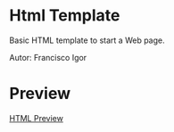 
Html Template
==========

Basic HTML template to start a Web page.

Autor: Francisco Igor 



Preview
==========

[HTML Preview](https://fraigo.github.io/html_basic_template/)